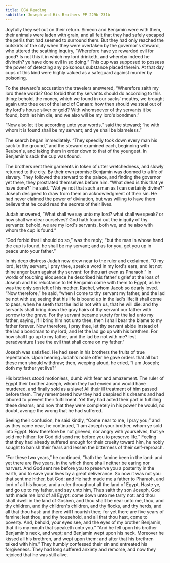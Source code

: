 ```yaml
---
title: EGW Reading
subtitle: Joseph and His Brothers PP 229b-231b
---
```


Joyfully they set out on their return. Simeon and Benjamin were with them, their animals were laden with grain, and all felt that they had safely escaped the perils that had seemed to surround them. But they had only reached the outskirts of the city when they were overtaken by the governor's steward, who uttered the scathing inquiry, “Wherefore have ye rewarded evil for good? Is not this it in which my lord drinketh, and whereby indeed he divineth? ye have done evil in so doing.” This cup was supposed to possess the power of detecting any poisonous substance placed therein. At that day cups of this kind were highly valued as a safeguard against murder by poisoning.

To the steward's accusation the travelers answered, “Wherefore saith my lord these words? God forbid that thy servants should do according to this thing: behold, the money, which we found in our sacks' mouths, we brought again unto thee out of the land of Canaan: how then should we steal out of thy lord's house silver or gold? With whomsoever of thy servants it be found, both let him die, and we also will be my lord's bondmen.”

“Now also let it be according unto your words,” said the steward; “he with whom it is found shall be my servant; and ye shall be blameless.”

The search began immediately. “They speedily took down every man his sack to the ground,” and the steward examined each, beginning with Reuben's, and taking them in order down to that of the youngest. In Benjamin's sack the cup was found.

The brothers rent their garments in token of utter wretchedness, and slowly returned to the city. By their own promise Benjamin was doomed to a life of slavery. They followed the steward to the palace, and finding the governor yet there, they prostrated themselves before him. “What deed is this that ye have done?” he said. “Wot ye not that such a man as I can certainly divine?” Joseph designed to draw from them an acknowledgment of their sin. He had never claimed the power of divination, but was willing to have them believe that he could read the secrets of their lives.

Judah answered, “What shall we say unto my lord? what shall we speak? or how shall we clear ourselves? God hath found out the iniquity of thy servants: behold, we are my lord's servants, both we, and he also with whom the cup is found.”

“God forbid that I should do so,” was the reply; “but the man in whose hand the cup is found, he shall be my servant; and as for you, get you up in peace unto your father.”

In his deep distress Judah now drew near to the ruler and exclaimed, “O my lord, let thy servant, I pray thee, speak a word in my lord's ears, and let not thine anger burn against thy servant: for thou art even as Pharaoh.” In words of touching eloquence he described his father's grief at the loss of Joseph and his reluctance to let Benjamin come with them to Egypt, as he was the only son left of his mother, Rachel, whom Jacob so dearly loved. “Now therefore,” he said, “when I come to thy servant my father, and the lad be not with us; seeing that his life is bound up in the lad's life; it shall come to pass, when he seeth that the lad is not with us, that he will die: and thy servants shall bring down the gray hairs of thy servant our father with sorrow to the grave. For thy servant became surety for the lad unto my father, saying, If I bring him not unto thee, then I shall bear the blame to my father forever. Now therefore, I pray thee, let thy servant abide instead of the lad a bondman to my lord; and let the lad go up with his brethren. For how shall I go up to my father, and the lad be not with me? lest peradventure I see the evil that shall come on my father.”

Joseph was satisfied. He had seen in his brothers the fruits of true repentance. Upon hearing Judah's noble offer he gave orders that all but these men should withdraw; then, weeping aloud, he cried, “I am Joseph; doth my father yet live?”

His brothers stood motionless, dumb with fear and amazement. The ruler of Egypt their brother Joseph, whom they had envied and would have murdered, and finally sold as a slave! All their ill treatment of him passed before them. They remembered how they had despised his dreams and had labored to prevent their fulfillment. Yet they had acted their part in fulfilling these dreams; and now that they were completely in his power he would, no doubt, avenge the wrong that he had suffered.

Seeing their confusion, he said kindly, “Come near to me, I pray you;” and as they came near, he continued, “I am Joseph your brother, whom ye sold into Egypt. Now therefore be not grieved, nor angry with yourselves, that ye sold me hither: for God did send me before you to preserve life.” Feeling that they had already suffered enough for their cruelty toward him, he nobly sought to banish their fears and lessen the bitterness of their self-reproach.

“For these two years,” he continued, “hath the famine been in the land: and yet there are five years, in the which there shall neither be earing nor harvest. And God sent me before you to preserve you a posterity in the earth, and to save your lives by a great deliverance. So now it was not you that sent me hither, but God: and He hath made me a father to Pharaoh, and lord of all his house, and a ruler throughout all the land of Egypt. Haste ye, and go up to my father, and say unto him, Thus saith thy son Joseph, God hath made me lord of all Egypt: come down unto me tarry not: and thou shalt dwell in the land of Goshen, and thou shalt be near unto me, thou, and thy children, and thy children's children, and thy flocks, and thy herds, and all that thou hast: and there will I nourish thee; for yet there are five years of famine; lest thou, and thy household, and all that thou hast, come to poverty. And, behold, your eyes see, and the eyes of my brother Benjamin, that it is my mouth that speaketh unto you.” “And he fell upon his brother Benjamin's neck, and wept; and Benjamin wept upon his neck. Moreover he kissed all his brethren, and wept upon them: and after that his brethren talked with him.” They humbly confessed their sin and entreated his forgiveness. They had long suffered anxiety and remorse, and now they rejoiced that he was still alive.